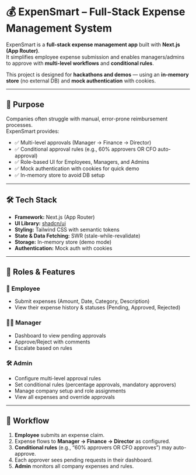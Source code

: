 # 💰 ExpenSmart – Full-Stack Expense Management System  

ExpenSmart is a **full-stack expense management app** built with **Next.js (App Router)**.  
It simplifies employee expense submission and enables managers/admins to approve with **multi-level workflows** and **conditional rules**.  

This project is designed for **hackathons and demos** — using an **in-memory store** (no external DB) and **mock authentication** with cookies.  

---

## 🎯 Purpose  

Companies often struggle with manual, error-prone reimbursement processes.  
ExpenSmart provides:  
- ✅ Multi-level approvals (Manager → Finance → Director)  
- ✅ Conditional approval rules (e.g., 60% approvers OR CFO auto-approval)  
- ✅ Role-based UI for Employees, Managers, and Admins  
- ✅ Mock authentication with cookies for quick demo  
- ✅ In-memory store to avoid DB setup  

---

## 🛠️ Tech Stack  

- **Framework:** Next.js (App Router)  
- **UI Library:** [shadcn/ui](https://ui.shadcn.com/)  
- **Styling:** Tailwind CSS with semantic tokens  
- **State & Data Fetching:** SWR (stale-while-revalidate)  
- **Storage:** In-memory store (demo mode)  
- **Authentication:** Mock auth with cookies  

---

## 👤 Roles & Features  

### 🧑 Employee  
- Submit expenses (Amount, Date, Category, Description)  
- View their expense history & statuses (Pending, Approved, Rejected)  

### 👨‍💼 Manager  
- Dashboard to view pending approvals  
- Approve/Reject with comments  
- Escalate based on rules  

### 🛠️ Admin  
- Configure multi-level approval rules  
- Set conditional rules (percentage approvals, mandatory approvers)  
- Manage company setup and role assignments  
- View all expenses and override approvals  

---

## 🔄 Workflow  

1. **Employee** submits an expense claim.  
2. Expense flows to **Manager → Finance → Director** as configured.  
3. **Conditional rules** (e.g., “60% approvers OR CFO approves”) may auto-approve.  
4. Each approver sees pending requests in their dashboard.  
5. **Admin** monitors all company expenses and rules.

